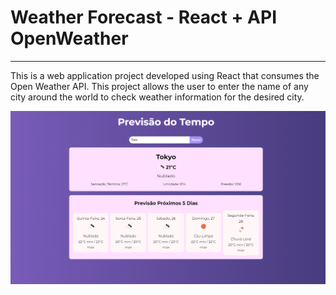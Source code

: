 # Weather Forecast - React + API OpenWeather

---


This is a web application project developed using React that consumes the Open Weather API. This project allows the user to enter the name of any city around the world to check weather information for the desired city.


![Foto da aplicacao web](foto%20projeto/foto_web.png)

